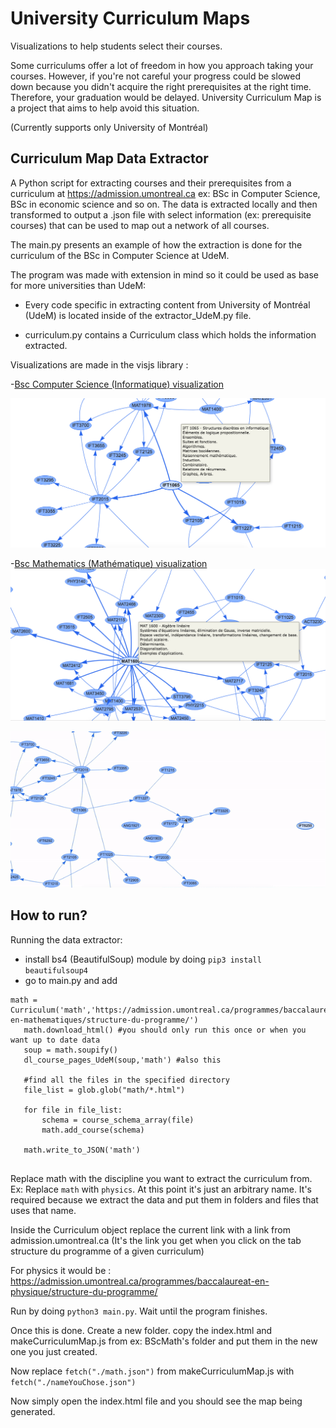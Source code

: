 # University Curriculum Maps
Visualizations to help students select their courses. 

Some curriculums offer a lot of freedom in how you approach taking your courses. However, if you're not careful your progress could be slowed down because you didn't acquire the right prerequisites at the right time. Therefore, your graduation would be delayed. University Curriculum Map is a project that aims to help avoid this situation.

(Currently supports only University of Montréal)
## Curriculum Map Data Extractor
 
 A Python script for extracting courses and their prerequisites from a curriculum at https://admission.umontreal.ca ex: BSc in Computer Science, BSc in economic science and so on. The data is extracted locally and then transformed to output a .json file with select information (ex: prerequisite courses) that can be used to map out a network of all courses. 


 The main.py presents an example of how the extraction is done for the curriculum of the BSc in Computer Science at UdeM.
 
The program was made with extension in mind so it could be used as base for more universities than UdeM:

- Every code specific in extracting content from University of Montréal (UdeM) is located inside of the extractor_UdeM.py file.

- curriculum.py contains a Curriculum class which holds the information extracted.


Visualizations are made in the visjs library :

-[Bsc Computer Science (Informatique) visualization](https://nassim-saboundji.github.io/UniversityCurriculumMaps/BScInformatique/)

  ![screenshot of the BSc Computer Science](BsInformatiqueScreenshot.png)

-[Bsc Mathematics (Mathématique) visualization](https://nassim-saboundji.github.io/UniversityCurriculumMaps/BScMath/)
  ![screenshot of the BSc Mathematics](BsMathScreenshot.png)

![screenshot of bubble drag](animation.gif)

## How to run?  
Running the data extractor:
 - install bs4 (BeautifulSoup) module by doing `pip3 install beautifulsoup4`
 - go to main.py and add 
```
math = Curriculum('math','https://admission.umontreal.ca/programmes/baccalaureat-en-mathematiques/structure-du-programme/')
   math.download_html() #you should only run this once or when you want up to date data
   soup = math.soupify()
   dl_course_pages_UdeM(soup,'math') #also this 

   #find all the files in the specified directory
   file_list = glob.glob("math/*.html")

   for file in file_list:
       schema = course_schema_array(file)
       math.add_course(schema)
   
   math.write_to_JSON('math')


```

Replace math with the discipline you want to extract the curriculum from. Ex: Replace `math` with `physics`. At this point it's just an arbitrary name. It's required because we extract the data and put them in folders and files that uses that name.

Inside the Curriculum object replace the current link with a link from
admission.umontreal.ca (It's the link you get when you click on the tab structure du programme of a given curriculum)

For physics it would be : https://admission.umontreal.ca/programmes/baccalaureat-en-physique/structure-du-programme/

Run by doing `python3 main.py`.
Wait until the program finishes.

Once this is done. Create a new folder. copy the index.html and makeCurriculumMap.js from ex: BScMath's folder and put them in the new one you just created.

Now replace `fetch("./math.json")` from makeCurriculumMap.js with 
`fetch("./nameYouChose.json")`

Now simply open the index.html file and you should see the map being 
generated.